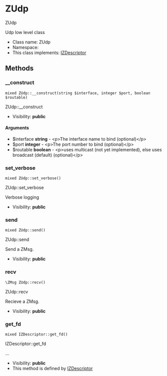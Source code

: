 ZUdp
===============

ZUdp

Udp low level class


* Class name: ZUdp
* Namespace: 
* This class implements: [IZDescriptor](IZDescriptor.md)






Methods
-------


### __construct

    mixed ZUdp::__construct(string $interface, integer $port, boolean $routable)

ZUdp::__construct



* Visibility: **public**


#### Arguments
* $interface **string** - &lt;p&gt;The interface name to bind (optional)&lt;/p&gt;
* $port **integer** - &lt;p&gt;The port number to bind (optional)&lt;/p&gt;
* $routable **boolean** - &lt;p&gt;uses multicast (not yet implemented), else uses broadcast (default) (optional)&lt;/p&gt;



### set_verbose

    mixed ZUdp::set_verbose()

ZUdp::set_verbose

Verbose logging

* Visibility: **public**




### send

    mixed ZUdp::send()

ZUdp::send

Send a ZMsg.

* Visibility: **public**




### recv

    \ZMsg ZUdp::recv()

ZUdp::recv

Recieve a ZMsg.

* Visibility: **public**




### get_fd

    mixed IZDescriptor::get_fd()

IZDescriptor::get_fd

...

* Visibility: **public**
* This method is defined by [IZDescriptor](IZDescriptor.md)



